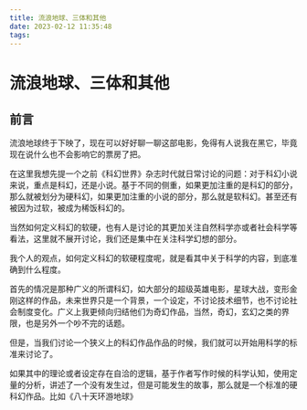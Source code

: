 ```yaml
---
title: 流浪地球、三体和其他
date: 2023-02-12 11:35:48
tags:
---
```


# 流浪地球、三体和其他

## 前言

流浪地球终于下映了，现在可以好好聊一聊这部电影，免得有人说我在黑它，毕竟现在说什么也不会影响它的票房了把。

在这里我想先提一个之前《科幻世界》杂志时代就日常讨论的问题：对于科幻小说来说，重点是科幻，还是小说。基于不同的侧重，如果更加注重的是科幻的部分，那么就被划分为硬科幻，如果更加注重的小说的部分，那么就是软科幻。甚至还有被因为过软，被成为稀饭科幻的。

当然如何定义科幻的软硬，也有人是讨论的其更加关注自然科学亦或者社会科学等看法，这里就不展开讨论，我们还是集中在关注科学幻想的部分。

我个人的观点，如何定义科幻的软硬程度呢，就是看其中关于科学的内容，到底准确到什么程度。

首先的情况是那种广义的所谓科幻，如大部分的超级英雄电影，星球大战，变形金刚这样的作品，未来世界只是一个背景，一个设定，不讨论技术细节，也不讨论社会制度变化。广义上我更倾向归结他们为奇幻作品，当然，奇幻，玄幻之类的界限，也是另外一个吵不完的话题。

但是，当我们讨论一个狭义上的科幻作品作品的时候，我们就可以开始用科学的标准来讨论了。

如果其中的理论或者设定存在自洽的逻辑，基于作者写作时候的科学认知，使用定量的分析，讲述了一个没有发生过，但是可能发生的故事，那么就是一个标准的硬科幻作品。比如《八十天环游地球》